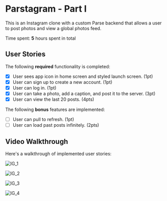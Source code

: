 # Parstagram - Part I

This is an Instagram clone with a custom Parse backend that allows a user to post photos and view a global photos feed.

Time spent: **5** hours spent in total

## User Stories

The following **required** functionality is completed:

- [X] User sees app icon in home screen and styled launch screen. (1pt)
- [X] User can sign up to create a new account. (1pt)
- [X] User can log in. (1pt)
- [X] User can take a photo, add a caption, and post it to the server. (3pt)
- [X] User can view the last 20 posts. (4pts)

The following **bonus** features are implemented:

- [ ] User can pull to refresh. (1pt)
- [ ] User can load past posts infinitely. (2pts)

## Video Walkthrough

Here's a walkthrough of implemented user stories:


![IG_1](https://user-images.githubusercontent.com/88115439/135945286-eae9b267-c2d7-4904-adc1-56b64259b680.gif)

![IG_2](https://user-images.githubusercontent.com/88115439/135945294-eb3faec1-1074-4768-a001-00cdcd4ba1be.gif)


![IG_3](https://user-images.githubusercontent.com/88115439/135945385-ae3e0deb-9b54-41c4-b494-bf9fbe605a0f.gif)

![IG_4](https://user-images.githubusercontent.com/88115439/135946028-fd434989-d507-4659-a448-19d96e8c5084.gif)
